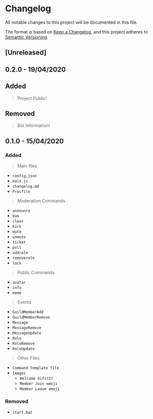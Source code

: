 # Changelog

All notable changes to this project will be documented in this file.

The format is based on [Keep a Changelog](https://keepachangelog.com/en/1.0.0/),
and this project adheres to [Semantic Versioning](https://semver.org/spec/v2.0.0.html).

[//]: # 'Enter your name if you have changed any part here, at [Contributors]'
## [Unreleased]



## 0.2.0 - 19/04/2020
## Added
  > Project Public!

## Removed
  > Bot Information!

## 0.1.0 - 15/04/2020

### Added
 > Main files
  - `config.json`
  - `main.js`
  - `changelog.md`
  - `Procfile`

 > Moderation Commands
  - `announce`
  - `ban`
  - `clear`
  - `kick`
  - `mute`
  - `unmute`
  - `ticket`
  - `poll`
  - `addrole`
  - `removerole`
  - `lock`
> Public Commands
  - `avatar`
  - `info`
  - `meme`
> Events
  - `GuildMemberAdd`
  - `GuildMemberRemove`
  - `Message`
  - `MessageRemove`
  - `MessageUpdate`
  - `Role`
  - `RoleRemove`
  - `RoleUpdate`
> Other Files
  - `Command Template file`
  - `Images`
    - `Welcome Gifs(2)`
    - `Member Join emoji`
    - `Member Leave emoji`
### Removed
 - `start.bat`


[//]: # 'Author: nukestye'
[//]: # 'Contributors: nukestye'
